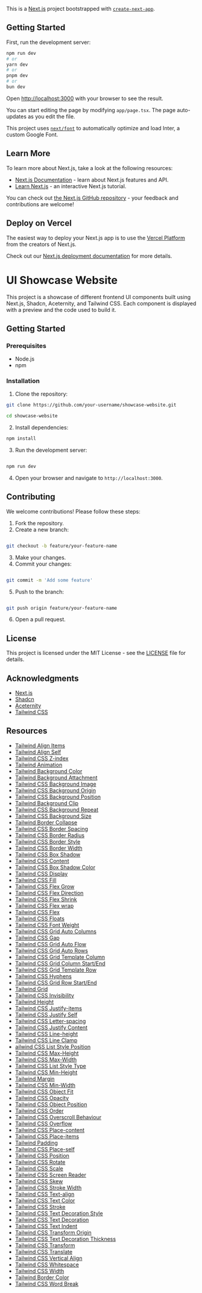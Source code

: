 This is a [Next.js](https://nextjs.org/) project bootstrapped with [`create-next-app`](https://github.com/vercel/next.js/tree/canary/packages/create-next-app).

## Getting Started

First, run the development server:

```bash
npm run dev
# or
yarn dev
# or
pnpm dev
# or
bun dev
```

Open [http://localhost:3000](http://localhost:3000) with your browser to see the result.

You can start editing the page by modifying `app/page.tsx`. The page auto-updates as you edit the file.

This project uses [`next/font`](https://nextjs.org/docs/basic-features/font-optimization) to automatically optimize and load Inter, a custom Google Font.

## Learn More

To learn more about Next.js, take a look at the following resources:

- [Next.js Documentation](https://nextjs.org/docs) - learn about Next.js features and API.
- [Learn Next.js](https://nextjs.org/learn) - an interactive Next.js tutorial.

You can check out [the Next.js GitHub repository](https://github.com/vercel/next.js/) - your feedback and contributions are welcome!

## Deploy on Vercel

The easiest way to deploy your Next.js app is to use the [Vercel Platform](https://vercel.com/new?utm_medium=default-template&filter=next.js&utm_source=create-next-app&utm_campaign=create-next-app-readme) from the creators of Next.js.

Check out our [Next.js deployment documentation](https://nextjs.org/docs/deployment) for more details.


# UI Showcase Website

This project is a showcase of different frontend UI components built using Next.js, Shadcn, Aceternity, and Tailwind CSS. Each component is displayed with a preview and the code used to build it.

## Getting Started

### Prerequisites

- Node.js
- npm

### Installation

1. Clone the repository:

```bash
git clone https://github.com/your-username/showcase-website.git

cd showcase-website
```

2. Install dependencies:

```bash
npm install
```


3. Run the development server:

```bash

npm run dev
```

4. Open your browser and navigate to `http://localhost:3000`.

## Contributing

We welcome contributions! Please follow these steps:

1. Fork the repository.
2. Create a new branch:

```bash

git checkout -b feature/your-feature-name
```

3. Make your changes.
4. Commit your changes:

```bash

git commit -m 'Add some feature'
```

5. Push to the branch:

```bash

git push origin feature/your-feature-name
```


6. Open a pull request.

## License

This project is licensed under the MIT License - see the [LICENSE](LICENSE) file for details.

## Acknowledgments

- [Next.js](https://nextjs.org/)
- [Shadcn](https://shadcn.dev/)
- [Aceternity](https://aceternity.dev/)
- [Tailwind CSS](https://tailwindcss.com/)


## Resources

- [Tailwind Align Items](https://www.devwares.com/tailwindcss/classes/tailwind-align-items/)
- [Tailwind Align Self](https://www.devwares.com/tailwindcss/classes/tailwind-align-self/)
- [Tailwind CSS Z-index](https://www.devwares.com/tailwindcss/classes/Z-index/)
- [Tailwind Animation](https://www.devwares.com/tailwindcss/classes/tailwind-animation/)
- [Tailwind Background Color](https://www.devwares.com/tailwindcss/classes/tailwind-background-color/)
- [Tailwind Background Attachment](https://www.devwares.com/tailwindcss/classes/tailwind-background-attachment/)
- [Tailwind CSS Background Image](https://www.devwares.com/tailwindcss/classes/tailwind-background-image/)
- [Tailwind CSS Background Origin](https://www.devwares.com/tailwindcss/classes/tailwind-background-origin/)
- [Tailwind CSS Background Position](https://www.devwares.com/tailwindcss/classes/tailwind-background-position/)
- [Tailwind Background Clip](https://www.devwares.com/tailwindcss/classes/tailwind-background-clip/)
- [Tailwind CSS Background Repeat](https://www.devwares.com/tailwindcss/classes/tailwind-background-repeat/)
- [Tailwind CSS Background Size](https://www.devwares.com/tailwindcss/classes/tailwind-background-size/)
- [Tailwind Border Collapse](https://www.devwares.com/tailwindcss/classes/tailwind-border-collapse/)
- [Tailwind CSS Border Spacing](https://www.devwares.com/tailwindcss/classes/tailwind-border-spacing/)
- [Tailwind CSS Border Radius](https://www.devwares.com/tailwindcss/classes/tailwind-border-radius/)
- [Tailwind CSS Border Style](https://www.devwares.com/tailwindcss/classes/tailwind-border-style/)
- [Tailwind CSS Border Width](https://www.devwares.com/tailwindcss/classes/tailwind-border-width/)
- [Tailwind CSS Box Shadow](https://www.devwares.com/tailwindcss/classes/tailwind-box-shadow/)
- [Tailwind CSS Content](https://www.devwares.com/tailwindcss/classes/tailwind-content/)
- [Tailwind CSS Box Shadow Color](https://www.devwares.com/tailwindcss/classes/tailwind-box-shadow-color/)
- [Tailwind CSS Display](https://www.devwares.com/tailwindcss/classes/tailwind-display/)
- [Tailwind CSS Fill](https://devwares.com/tailwindcss/classes/tailwind-fill/)
- [Tailwind CSS Flex Grow](https://www.devwares.com/tailwindcss/classes/tailwind-flex-grow/)
- [Tailwind CSS Flex Direction](https://www.devwares.com/tailwindcss/classes/tailwind-flex-direction/)
- [Tailwind CSS Flex Shrink](https://www.devwares.com/tailwindcss/classes/tailwind-flex-shrink/)
- [Tailwind CSS Flex wrap](https://www.devwares.com/tailwindcss/classes/tailwind-flex-wrap/)
- [Tailwind CSS Flex](https://www.devwares.com/tailwindcss/classes/tailwind-flex/)
- [Tailwind CSS Floats](https://www.devwares.com/tailwindcss/classes/tailwind-floats/)
- [Tailwind CSS Font Weight](https://www.devwares.com/tailwindcss/classes/tailwind-font-weight/)
- [Tailwind CSS Grid Auto Columns](https://www.devwares.com/tailwindcss/classes/tailwind-grid-auto-columns/)
- [Tailwind CSS Gap](https://www.devwares.com/tailwindcss/classes/tailwind-gap/)
- [Tailwind CSS Grid Auto Flow](https://www.devwares.com/tailwindcss/classes/tailwind-grid-auto-flow/)
- [Tailwind CSS Grid Auto Rows](https://www.devwares.com/tailwindcss/classes/tailwind-grid-auto-rows/)
- [Tailwind CSS Grid Template Column](https://www.devwares.com/tailwindcss/classes/tailwind-grid-column/)
- [Tailwind CSS Grid Column Start/End](https://www.devwares.com/tailwindcss/classes/tailwind-grid-column-start-end/)
- [Tailwind CSS Grid Template Row](https://www.devwares.com/tailwindcss/classes/tailwind-grid-row/)
- [Tailwind CSS Hyphens](https://www.devwares.com/tailwindcss/classes/tailwind-hyphens/)
- [Tailwind CSS Grid Row Start/End](https://www.devwares.com/tailwindcss/classes/tailwind-grid-row-start-end/)
- [Tailwind Grid](https://www.devwares.com/tailwindcss/classes/tailwind-grid/)
- [Tailwind CSS Invisibility](https://www.devwares.com/tailwindcss/classes/tailwind-invisible/)
- [Tailwind Height](https://www.devwares.com/tailwindcss/classes/tailwind-height/)
- [Tailwind CSS Justify-items](https://www.devwares.com/tailwindcss/classes/tailwind-justify-items/)
- [Tailwind CSS Justify Self](https://www.devwares.com/tailwindcss/classes/tailwind-justify-self/)
- [Tailwind CSS Letter-spacing](https://www.devwares.com/tailwindcss/classes/tailwind-letter-spacing/)
- [Tailwind CSS Justify Content](https://www.devwares.com/tailwindcss/classes/tailwind-justify-content/)
- [Tailwind CSS Line-height](https://www.devwares.com/tailwindcss/classes/tailwind-lineheight/)
- [Tailwind CSS Line Clamp](https://www.devwares.com/tailwindcss/classes/tailwind-line-clamp/)
- [ailwind CSS List Style Position](https://www.devwares.com/tailwindcss/classes/tailwind-list-style-position/)
- [Tailwind CSS Max-Height](https://www.devwares.com/tailwindcss/classes/tailwind-max-height/)
- [Tailwind CSS Max-Width](https://www.devwares.com/tailwindcss/classes/tailwind-max-width/)
- [Tailwind CSS List Style Type](https://www.devwares.com/tailwindcss/classes/tailwind-list-style-type/)
- [Tailwind CSS Min-Height](https://www.devwares.com/tailwindcss/classes/tailwind-min-height/)
- [Tailwind Margin](https://www.devwares.com/tailwindcss/classes/tailwind-margin/)
- [Tailwind CSS Min-Width](https://www.devwares.com/tailwindcss/classes/tailwind-min-width/)
- [Tailwind CSS Object Fit](https://www.devwares.com/tailwindcss/classes/tailwind-object-fit/)
- [Tailwind CSS Opacity](https://www.devwares.com/tailwindcss/classes/tailwind-opacity/)
- [Tailwind CSS Object Position](https://www.devwares.com/tailwindcss/classes/tailwind-object-positions/)
- [Tailwind CSS Order](https://www.devwares.com/tailwindcss/classes/tailwind-order/)
- [Tailwind CSS Overscroll Behaviour](https://www.devwares.com/tailwindcss/classes/tailwind-overscroll-behaviour/)
- [Tailwind CSS Overflow](https://www.devwares.com/tailwindcss/classes/tailwind-overflow/)
- [Tailwind CSS Place-content](https://www.devwares.com/tailwindcss/classes/tailwind-place-content/)
- [Tailwind CSS Place-items](https://www.devwares.com/tailwindcss/classes/tailwind-place-items/)
- [Tailwind Padding](https://www.devwares.com/tailwindcss/classes/tailwind-padding/)
- [Tailwind CSS Place-self](https://www.devwares.com/tailwindcss/classes/tailwind-place-self/)
- [Tailwind CSS Position](https://www.devwares.com/tailwindcss/classes/tailwind-position/)
- [Tailwind CSS Rotate](https://www.devwares.com/tailwindcss/classes/tailwind-rotate/)
- [Tailwind CSS Scale](https://www.devwares.com/tailwindcss/classes/tailwind-scale/)
- [Tailwind CSS Screen Reader](https://www.devwares.com/tailwindcss/classes/tailwind-screen-readers/)
- [Tailwind CSS Skew](https://www.devwares.com/tailwindcss/classes/tailwind-skew/)
- [Tailwind CSS Stroke Width](https://www.devwares.com/tailwindcss/classes/tailwind-stroke-width/)
- [Tailwind CSS Text-align](https://www.devwares.com/tailwindcss/classes/tailwind-text-align/)
- [Tailwind CSS Text Color](https://www.devwares.com/tailwindcss/classes/tailwind-text-color/)
- [Tailwind CSS Stroke](https://www.devwares.com/tailwindcss/classes/tailwind-stroke/)
- [Tailwind CSS Text Decoration Style](https://www.devwares.com/tailwindcss/classes/tailwind-text-decoration-style/)
- [Tailwind CSS Text Decoration](https://www.devwares.com/tailwindcss/classes/tailwind-text-decoration/)
- [Tailwind CSS Text Indent](https://www.devwares.com/tailwindcss/classes/tailwind-text-indent/)
- [Tailwind CSS Transform Origin](https://www.devwares.com/tailwindcss/classes/tailwind-transform-origin/)
- [Tailwind CSS Text Decoration Thickness](https://www.devwares.com/tailwindcss/classes/tailwind-text-decoration-thickness/)
- [Tailwind CSS Transform](https://www.devwares.com/tailwindcss/classes/tailwind-transform/)
- [Tailwind CSS Translate](https://www.devwares.com/tailwindcss/classes/tailwind-translate/)
- [Tailwind CSS Vertical Align](https://www.devwares.com/tailwindcss/classes/tailwind-vertical-align/)
- [Tailwind CSS Whitespace](https://www.devwares.com/tailwindcss/classes/tailwind-whitespace/)
- [Tailwind CSS Width](https://www.devwares.com/tailwindcss/classes/tailwind-width/)
- [Tailwind Border Color](https://www.devwares.com/tailwindcss/classes/tailwind-border-color/)
- [Tailwind CSS Word Break](https://www.devwares.com/tailwindcss/classes/tailwind-word-break/)

